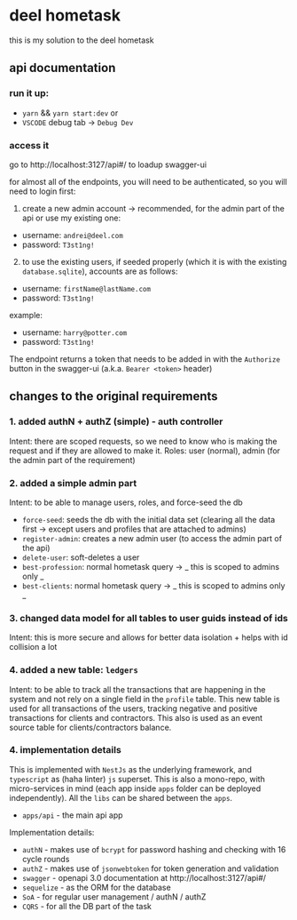 # deel hometask

this is my solution to the deel hometask

## api documentation

### run it up:

- `yarn` && `yarn start:dev`
  or
- `VSCODE` debug tab -> `Debug Dev`

### access it

go to http://localhost:3127/api#/ to loadup swagger-ui

for almost all of the endpoints, you will need to be authenticated, so you will need to login first:

1. create a new admin account -> recommended, for the admin part of the api or use my existing one:

- username: `andrei@deel.com`
- password: `T3st1ng!`

2. to use the existing users, if seeded properly (which it is with the existing `database.sqlite`), accounts are as follows:

- username: `firstName@lastName.com`
- password: `T3st1ng!`

example:

- username: `harry@potter.com`
- password: `T3st1ng!`

The endpoint returns a token that needs to be added in with the `Authorize` button in the swagger-ui (a.k.a. `Bearer <token>` header)

## changes to the original requirements

### 1. added authN + authZ (simple) - auth controller

Intent: there are scoped requests, so we need to know who is making the request and if they are allowed to make it.
Roles: user (normal), admin (for the admin part of the requirement)

### 2. added a simple admin part

Intent: to be able to manage users, roles, and force-seed the db

- `force-seed`: seeds the db with the initial data set (clearing all the data first -> except users and profiles that are attached to admins)
- `register-admin`: creates a new admin user (to access the admin part of the api)
- `delete-user`: soft-deletes a user
- `best-profession`: normal hometask query -> _ this is scoped to admins only _
- `best-clients`: normal hometask query -> _ this is scoped to admins only _

### 3. changed data model for all tables to user guids instead of ids

Intent: this is more secure and allows for better data isolation + helps with id collision a lot

### 4. added a new table: `ledgers`

Intent: to be able to track all the transactions that are happening in the system and not rely on a single field in the `profile` table.
This new table is used for all transactions of the users, tracking negative and positive transactions for clients and contractors.
This also is used as an event source table for clients/contractors balance.

### 4. implementation details

This is implemented with `NestJs` as the underlying framework, and `typescript` as (haha linter) `js` superset. This is also a mono-repo, with micro-services in mind (each app inside `apps` folder can be deployed independently).
All the `libs` can be shared between the `apps`.

- `apps/api` - the main api app

Implementation details:

- `authN` - makes use of `bcrypt` for password hashing and checking with 16 cycle rounds
- `authZ` - makes use of `jsonwebtoken` for token generation and validation
- `swagger` - openapi 3.0 documentation at http://localhost:3127/api#/
- `sequelize` - as the ORM for the database
- `SoA` - for regular user management / authN / authZ
- `CQRS` - for all the DB part of the task

